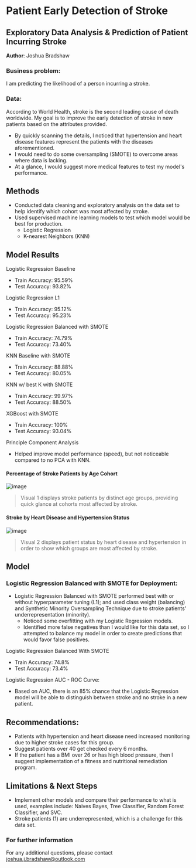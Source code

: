 # Patient Early Detection of Stroke
## Exploratory Data Analysis & Prediction of Patient Incurring Stroke

**Author**: Joshua Bradshaw

### Business problem:

I am predicting the likelihood of a person incurring a stroke.


### Data:
According to World Health, stroke is the second leading cause of death worldwide. My goal is to improve the early detection of stroke in new patients based on the attributes provided.
- By quickly scanning the details, I noticed that hypertension and heart disease features represent the patients with the diseases aforementioned.
- I would need to do some oversampling (SMOTE) to overcome areas where data is lacking. 
- At a glance, I would suggest more medical features to test my model's performance. 


## Methods
* Conducted data cleaning and exploratory analysis on the data set to help identify which cohort was most affected by stroke.
* Used supervised machine learning models to test which model would be best for production.
  * Logistic Regression
  * K-nearest Neighbors (KNN)

## Model Results
Logistic Regression Baseline
* Train Accuracy: 95.59%
* Test Accuracy: 93.82%

Logistic Regression L1
* Train Accuracy: 95.12%
* Test Accuracy: 95.23%

Logistic Regression Balanced with SMOTE
* Train Accuracy: 74.79%
* Test Accuracy: 73.40%

KNN Baseline with SMOTE
* Train Accuracy: 88.88%
* Test Accuracy: 80.05%

KNN w/ best K with SMOTE
* Train Accuracy: 99.97%
* Test Accuracy: 88.50%

XGBoost with SMOTE
* Train Accuracy: 100%
* Test Accuracy: 93.04%

Principle Component Analysis
* Helped improve model performance (speed), but not noticeable compared to no PCA with KNN.

#### Percentage of Stroke Patients by Age Cohort
![image](https://user-images.githubusercontent.com/83310016/182333081-715edc72-7e01-4503-a709-c21e079d2675.png)


> Visual 1 displays stroke patients by distinct age groups, providing quick glance at cohorts most affected by stroke.

#### Stroke by Heart Disease and Hypertension Status
![image](https://user-images.githubusercontent.com/83310016/182333419-3bea013a-1562-49a4-9781-e373804fef8a.png)

> Visual 2 displays patient status by heart disease and hypertension in order to show which groups are most affected by stroke.

## Model
### Logistic Regression Balanced with SMOTE for Deployment:
* Logistic Regression Balanced with SMOTE performed best with or without hyperparameter tuning (L1); and used class weight (balancing) and Synthetic Minority Oversampling Technique due to stroke patients' underrepresentation (minority).
   * Noticed some overfitting with my Logistic Regression models.
   * Identified more false negatives than I would like for this data set, so I attempted to balance my model in order to create predictions that would favor false positives.


Logistic Regression Balanced With SMOTE
* Train Accuracy: 74.8%
* Test Accuracy: 73.4%

Logistic Regression AUC - ROC Curve:
* Based on AUC, there is an 85% chance that the Logistic Regression model will be able to distinguish between stroke and no stroke in a new patient.

## Recommendations:

* Patients with hypertension and heart disease need increased monitoring due to higher stroke cases for this group.
* Suggest patients over 40 get checked every 6 months.
* If the patient has a BMI over 26 or has high blood pressure, then I suggest implementation of a fitness and nutritional remediation program.

## Limitations & Next Steps

* Implement other models and compare their performance to what is used, examples include: Naives Bayes, Tree Classifier, Random Forest Classifier, and SVC.
* Stroke patients (1) are underrepresented, which is a challenge for this data set. 


### For further information


For any additional questions, please contact joshua.j.bradshaw@outlook.com
